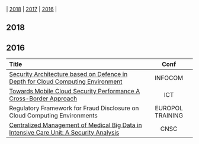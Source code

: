 

| [2018](#2018) | [2017](#2017) | [2016](#2016) |




## 2018

## 2016
| Title | Conf |
|:--------|:--------:|
| [Security Architecture based on Defence in Depth for Cloud Computing Environment](http://ieeexplore.ieee.org/document/7562097/) | INFOCOM|
| [Towards Mobile Cloud Security Performance A Cross-Border Approach](http://ieeexplore.ieee.org/document/7500392/) | ICT|
| Regulatory Framework for Fraud Disclosure on Cloud Computing Environments | EUROPOL TRAINING|
| [Centralized Management of Medical Big Data in Intensive Care Unit: A Security Analysis](http://ieeexplore.ieee.org/document/7870557/) | CNSC|
